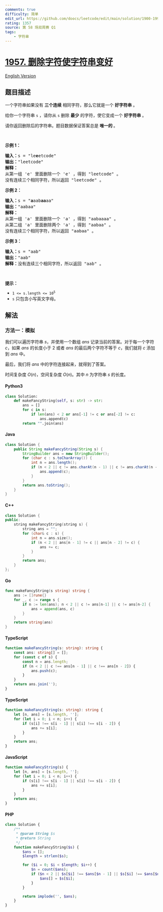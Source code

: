 ```yaml
---
comments: true
difficulty: 简单
edit_url: https://github.com/doocs/leetcode/edit/main/solution/1900-1999/1957.Delete%20Characters%20to%20Make%20Fancy%20String/README.md
rating: 1357
source: 第 58 场双周赛 Q1
tags:
    - 字符串
---
```


<!-- problem:start -->

# [1957. 删除字符使字符串变好](https://leetcode.cn/problems/delete-characters-to-make-fancy-string)

[English Version](/solution/1900-1999/1957.Delete%20Characters%20to%20Make%20Fancy%20String/README_EN.md)

## 题目描述

<!-- description:start -->

<p>一个字符串如果没有 <strong>三个连续</strong>&nbsp;相同字符，那么它就是一个 <strong>好字符串</strong>&nbsp;。</p>

<p>给你一个字符串&nbsp;<code>s</code>&nbsp;，请你从 <code>s</code>&nbsp;删除&nbsp;<strong>最少</strong>&nbsp;的字符，使它变成一个 <strong>好字符串</strong> 。</p>

<p>请你返回删除后的字符串。题目数据保证答案总是 <strong>唯一的 </strong>。</p>

<p>&nbsp;</p>

<p><strong>示例 1：</strong></p>

<pre>
<b>输入：</b>s = "le<strong>e</strong>etcode"
<b>输出：</b>"leetcode"
<strong>解释：</strong>
从第一组 'e' 里面删除一个 'e' ，得到 "leetcode" 。
没有连续三个相同字符，所以返回 "leetcode" 。
</pre>

<p><strong>示例 2：</strong></p>

<pre>
<b>输入：</b>s = "<strong>a</strong>aab<strong>aa</strong>aa"
<b>输出：</b>"aabaa"
<strong>解释：</strong>
从第一组 'a' 里面删除一个 'a' ，得到 "aabaaaa" 。
从第二组 'a' 里面删除两个 'a' ，得到 "aabaa" 。
没有连续三个相同字符，所以返回 "aabaa" 。
</pre>

<p><strong>示例 3：</strong></p>

<pre>
<b>输入：</b>s = "aab"
<b>输出：</b>"aab"
<b>解释：</b>没有连续三个相同字符，所以返回 "aab" 。
</pre>

<p>&nbsp;</p>

<p><strong>提示：</strong></p>

<ul>
	<li><code>1 &lt;= s.length &lt;= 10<sup>5</sup></code></li>
	<li><code>s</code>&nbsp;只包含小写英文字母。</li>
</ul>

<!-- description:end -->

## 解法

<!-- solution:start -->

### 方法一：模拟

我们可以遍历字符串 $s$，并使用一个数组 $\textit{ans}$ 记录当前的答案。对于每一个字符 $c$，如果 $\textit{ans}$ 的长度小于 $2$ 或者 $\textit{ans}$ 的最后两个字符不等于 $c$，我们就将 $c$ 添加到 $\textit{ans}$ 中。

最后，我们将 $\textit{ans}$ 中的字符连接起来，就得到了答案。

时间复杂度 $O(n)$，空间复杂度 $O(n)$。其中 $n$ 为字符串 $s$ 的长度。

<!-- tabs:start -->

#### Python3

```python
class Solution:
    def makeFancyString(self, s: str) -> str:
        ans = []
        for c in s:
            if len(ans) < 2 or ans[-1] != c or ans[-2] != c:
                ans.append(c)
        return "".join(ans)
```

#### Java

```java
class Solution {
    public String makeFancyString(String s) {
        StringBuilder ans = new StringBuilder();
        for (char c : s.toCharArray()) {
            int n = ans.length();
            if (n < 2 || c != ans.charAt(n - 1) || c != ans.charAt(n - 2)) {
                ans.append(c);
            }
        }
        return ans.toString();
    }
}
```

#### C++

```cpp
class Solution {
public:
    string makeFancyString(string s) {
        string ans = "";
        for (char& c : s) {
            int n = ans.size();
            if (n < 2 || ans[n - 1] != c || ans[n - 2] != c) {
                ans += c;
            }
        }
        return ans;
    }
};
```

#### Go

```go
func makeFancyString(s string) string {
	ans := []rune{}
	for _, c := range s {
		if n := len(ans); n < 2 || c != ans[n-1] || c != ans[n-2] {
			ans = append(ans, c)
		}
	}
	return string(ans)
}
```

#### TypeScript

```ts
function makeFancyString(s: string): string {
    const ans: string[] = [];
    for (const c of s) {
        const n = ans.length;
        if (n < 2 || c !== ans[n - 1] || c !== ans[n - 2]) {
            ans.push(c);
        }
    }
    return ans.join('');
}
```

#### TypeScript

```ts
function makeFancyString(s: string): string {
    let [n, ans] = [s.length, ''];
    for (let i = 0; i < n; i++) {
        if (s[i] !== s[i - 1] || s[i] !== s[i - 2]) {
            ans += s[i];
        }
    }
    return ans;
}
```

#### JavaScript

```js
function makeFancyString(s) {
    let [n, ans] = [s.length, ''];
    for (let i = 0; i < n; i++) {
        if (s[i] !== s[i - 1] || s[i] !== s[i - 2]) {
            ans += s[i];
        }
    }
    return ans;
}
```

#### PHP

```php
class Solution {
    /**
     * @param String $s
     * @return String
     */
    function makeFancyString($s) {
        $ans = [];
        $length = strlen($s);

        for ($i = 0; $i < $length; $i++) {
            $n = count($ans);
            if ($n < 2 || $s[$i] !== $ans[$n - 1] || $s[$i] !== $ans[$n - 2]) {
                $ans[] = $s[$i];
            }
        }

        return implode('', $ans);
    }
}
```

<!-- tabs:end -->

<!-- solution:end -->

<!-- problem:end -->
